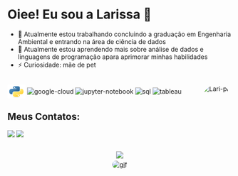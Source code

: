 # Oiee! Eu sou a Larissa 🌸

- 🔭 Atualmente estou trabalhando concluindo a graduação em Engenharia Ambiental e entrando na área de ciência de dados
- 🌱 Atualmente estou aprendendo mais sobre análise de dados e linguagens de programação apara aprimorar minhas habilidades
- ⚡ Curiosidade: mãe de pet

</div>
<div style="display: inline_block"><br>
  <img align="center" alt="Python" height="30" width="40" src="https://raw.githubusercontent.com/devicons/devicon/master/icons/python/python-original.svg" />
  <img align="center" alt="google-cloud" height="30" width="40" src="https://cdn.jsdelivr.net/gh/devicons/devicon/icons/googlecloud/googlecloud-original.svg" />
  <img align="center" alt="jupyter-notebook" height="30" width="40" src="https://cdn.jsdelivr.net/gh/devicons/devicon/icons/jupyter/jupyter-original-wordmark.svg" />
  <img align="center" alt="sql" height="30" width="40" src="https://cdn.jsdelivr.net/gh/devicons/devicon/icons/sqlite/sqlite-original.svg" />
  <img align="center" alt="tableau" height="30" width="30" src= "https://www.svgrepo.com/show/354428/tableau-icon.svg" />
  <img align="right" alt="Lari-pic" height="150" style="border-radius:50px;" src= "https://i.picasion.com/pic92/fef81b6a5fe8384bd263442353f8f4da.gif" />
  
</div>

## Meus Contatos:
<div>
<a href="https://www.linkedin.com/in/larissa-de-oliveira-vieira-632701204" target="_blank"><img src="https://img.shields.io/badge/-LinkedIn-%230077B5?style=for-the-badge&logo=linkedin&logoColor=white" target="_blank"></a>   
<a href = "mailto:larissa.vieira@unesp.br"><img src="https://img.shields.io/badge/Gmail-D14836?style=for-the-badge&logo=gmail&logoColor=white" target="_blank"></a>
</div>

##

<div align="center">
<a href="https://github.com/larissaoli">
<img height="180em" src="https://github-readme-stats.vercel.app/api?username=larissaoli&show_icons=true&theme=synthwave&include_all_commits=true&count_private=true"/>
</div>

<div align="center">
<img align="center" alt="gif" height="150" style="border-radius:50px;" src="https://media.tenor.com/IVCnKbtTeRQAAAAd/programming-computer.gif">
</div>
